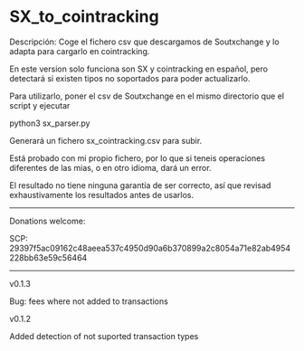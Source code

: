 # SX_to_cointracking

Descripción: Coge el fichero csv que descargamos de Soutxchange y lo adapta para cargarlo en cointracking.

En este version solo funciona son SX y cointracking en español, pero detectará si existen tipos no soportados para poder actualizarlo.

Para utilizarlo, poner el csv de Soutxchange en el mismo directorio que el script y ejecutar

python3 sx_parser.py

Generará un fichero sx_cointracking.csv para subir.

Está probado con mi propio fichero, por lo que si teneis operaciones diferentes de las mias, o en otro idioma, dará un error.

El resultado no tiene ninguna garantía de ser correcto, así que revisad exhaustivamente los resultados antes de usarlos.

----------------------------------------------------------------------------------------------------

Donations welcome:

SCP: 29397f5ac09162c48aeea537c4950d90a6b370899a2c8054a71e82ab4954228bb63e59c56464

----------------------------------------------------------------------------------------------------

v0.1.3

Bug: fees where not added to transactions

v0.1.2

Added detection of not suported transaction types
